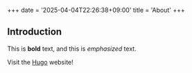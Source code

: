 +++
date = '2025-04-04T22:26:38+09:00'
title = 'About'
+++
## Introduction

This is **bold** text, and this is *emphasized* text.

Visit the [Hugo](https://gohugo.io) website!
